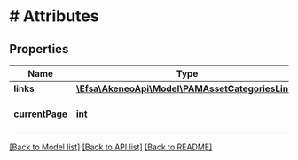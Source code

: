 # # Attributes

## Properties

Name | Type | Description | Notes
------------ | ------------- | ------------- | -------------
**links** | [**\Efsa\AkeneoApi\Model\PAMAssetCategoriesLinks**](PAMAssetCategoriesLinks.md) |  | [optional]
**currentPage** | **int** | Current page number | [optional]

[[Back to Model list]](../../README.md#models) [[Back to API list]](../../README.md#endpoints) [[Back to README]](../../README.md)
